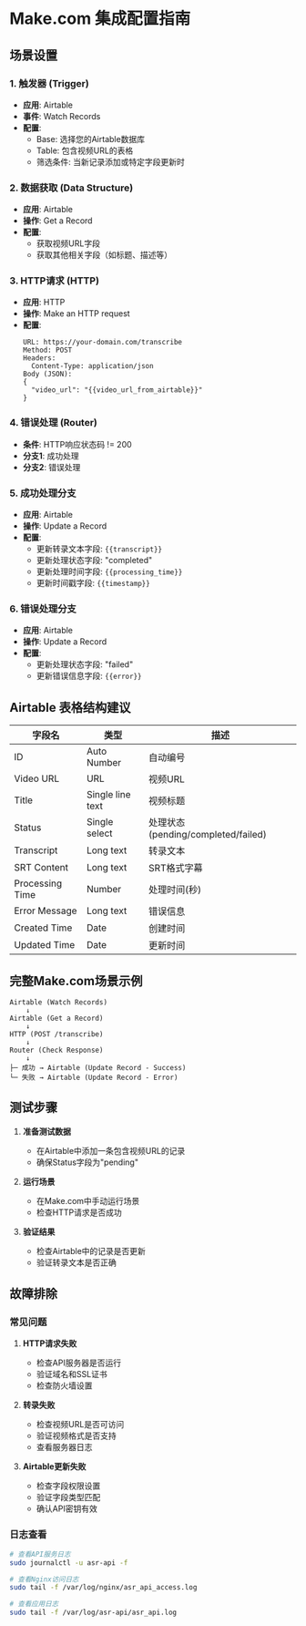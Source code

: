  # Make.com 集成配置指南

## 场景设置

### 1. 触发器 (Trigger)
- **应用**: Airtable
- **事件**: Watch Records
- **配置**:
  - Base: 选择您的Airtable数据库
  - Table: 包含视频URL的表格
  - 筛选条件: 当新记录添加或特定字段更新时

### 2. 数据获取 (Data Structure)
- **应用**: Airtable
- **操作**: Get a Record
- **配置**:
  - 获取视频URL字段
  - 获取其他相关字段（如标题、描述等）

### 3. HTTP请求 (HTTP)
- **应用**: HTTP
- **操作**: Make an HTTP request
- **配置**:
  ```
  URL: https://your-domain.com/transcribe
  Method: POST
  Headers:
    Content-Type: application/json
  Body (JSON):
  {
    "video_url": "{{video_url_from_airtable}}"
  }
  ```

### 4. 错误处理 (Router)
- **条件**: HTTP响应状态码 != 200
- **分支1**: 成功处理
- **分支2**: 错误处理

### 5. 成功处理分支
- **应用**: Airtable
- **操作**: Update a Record
- **配置**:
  - 更新转录文本字段: `{{transcript}}`
  - 更新处理状态字段: "completed"
  - 更新处理时间字段: `{{processing_time}}`
  - 更新时间戳字段: `{{timestamp}}`

### 6. 错误处理分支
- **应用**: Airtable
- **操作**: Update a Record
- **配置**:
  - 更新处理状态字段: "failed"
  - 更新错误信息字段: `{{error}}`

## Airtable 表格结构建议

| 字段名 | 类型 | 描述 |
|--------|------|------|
| ID | Auto Number | 自动编号 |
| Video URL | URL | 视频URL |
| Title | Single line text | 视频标题 |
| Status | Single select | 处理状态 (pending/completed/failed) |
| Transcript | Long text | 转录文本 |
| SRT Content | Long text | SRT格式字幕 |
| Processing Time | Number | 处理时间(秒) |
| Error Message | Long text | 错误信息 |
| Created Time | Date | 创建时间 |
| Updated Time | Date | 更新时间 |

## 完整Make.com场景示例

```
Airtable (Watch Records) 
    ↓
Airtable (Get a Record)
    ↓
HTTP (POST /transcribe)
    ↓
Router (Check Response)
    ↓
├─ 成功 → Airtable (Update Record - Success)
└─ 失败 → Airtable (Update Record - Error)
```

## 测试步骤

1. **准备测试数据**
   - 在Airtable中添加一条包含视频URL的记录
   - 确保Status字段为"pending"

2. **运行场景**
   - 在Make.com中手动运行场景
   - 检查HTTP请求是否成功

3. **验证结果**
   - 检查Airtable中的记录是否更新
   - 验证转录文本是否正确

## 故障排除

### 常见问题

1. **HTTP请求失败**
   - 检查API服务器是否运行
   - 验证域名和SSL证书
   - 检查防火墙设置

2. **转录失败**
   - 检查视频URL是否可访问
   - 验证视频格式是否支持
   - 查看服务器日志

3. **Airtable更新失败**
   - 检查字段权限设置
   - 验证字段类型匹配
   - 确认API密钥有效

### 日志查看

```bash
# 查看API服务日志
sudo journalctl -u asr-api -f

# 查看Nginx访问日志
sudo tail -f /var/log/nginx/asr_api_access.log

# 查看应用日志
sudo tail -f /var/log/asr-api/asr_api.log
```